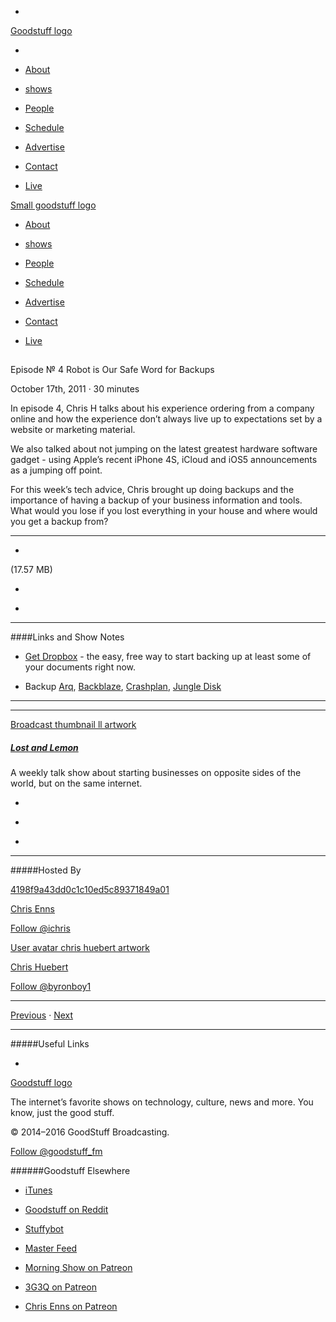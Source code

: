 

-
[Goodstuff logo](http://www.goodstuff.network/)[](/assets/goodstuff_logo-17c1fe6f378352de5d7345f76152130b.svg)

-


-  [About](/about)

-  [shows](/shows)

-  [People](/people)

-  [Schedule](/schedule)

-  [Advertise](/advertise)

-  [Contact](/contact)

-  [Live](/live)


[Small goodstuff logo](http://www.goodstuff.network/)[](/assets/small_goodstuff_logo-bf032e72b9ec41494f4d90905f1ad619.svg)


-  [About](/about)

-  [shows](/shows)

-  [People](/people)

-  [Schedule](/schedule)

-  [Advertise](/advertise)

-  [Contact](/contact)

-  [Live](/live)


##
Episode № 4
Robot is Our Safe Word for Backups


October 17th, 2011
&middot;
30
minutes


In episode 4, Chris H talks about his experience ordering from a company online and how the experience don&rsquo;t always live up to expectations set by a website or marketing material.


We also talked about not jumping on the latest greatest hardware software gadget - using Apple&rsquo;s recent iPhone 4S, iCloud and iOS5 announcements as a jumping off point.


For this week&rsquo;s tech advice, Chris brought up doing backups and the importance of having a backup of your business information and tools. What would you lose if you lost everything in your house and where would you get a backup from?


------------------------------


-
[](https://podcasts-1.feedpress.co/10591/ll-4.mp3)(17.57 MB)

-
[](http://twitter.com/intent/tweet?text=Lost%20and%20Lemon%20%E2%84%96%204%20on%20@goodstuff_fm%20-%20http://goodstuff.network/ll/4)

-
[](http://www.facebook.com/sharer/sharer.php?u=http://goodstuff.network/ll/4)


------------------------------


####Links and Show Notes

-  [Get Dropbox](http://db.tt/czHe7sK) - the easy, free way to start backing up at least some of your documents right now.

- Backup  [Arq](http://www.haystacksoftware.com/arq/),  [Backblaze](http://www.backblaze.com/partner/af2307),  [Crashplan](http://www.crashplan.com/),  [Jungle Disk](https://www.jungledisk.com/)


------------------------------


------------------------------


[Broadcast thumbnail ll artwork](/ll)[](https://goodstuffs3.s3.amazonaws.com/uploads/broadcast/image/26/broadcast_thumbnail_ll_artwork.png)

##### [Lost and Lemon](/ll)


A weekly talk show about starting businesses on opposite sides of the world, but on the same internet.

-
[](https://itunes.apple.com/ca/podcast/lost-lemon-brothers-in-business/id467564174?mt=2)

-
[](http://feeds.goodstuff.network/ll)

-
[](mailto:chris@goodstuff.network?cc=sponsorship%40goodstuff.network&subject=%5BGoodStuff%20FM%5D%20Sponsorship%20Inquiry%20for%20Lost%20and%20Lemon)


------------------------------


#####Hosted By


[4198f9a43dd0c1c10ed5c89371849a01](/people/chris-enns)[](http://gravatar.com/avatar/4198f9a43dd0c1c10ed5c89371849a01.png?s=300&r=pg)

[Chris Enns](/people/chris-enns)


[Follow @ichris](https://twitter.com/ichris)


[User avatar chris huebert artwork](/people/chris-huebert)[](https://goodstuffs3.s3.amazonaws.com/uploads/user/avatar/41/user_avatar_chris-huebert_artwork.png)

[Chris Huebert](/people/chris-huebert)


[Follow @byronboy1](https://twitter.com/byronboy1)


------------------------------


[Previous](/ll/3)
&middot;
[Next](/ll/5)


------------------------------


#####Useful Links

-
[](mailto:chris@goodstuff.network?subject=%5BGoodstuff%20FM%5D%20Feedback%20for%20Lost%20and%20Lemon)


[Goodstuff logo](http://www.goodstuff.network/)[](/assets/goodstuff_logo-17c1fe6f378352de5d7345f76152130b.svg)


The internet’s favorite shows on technology, culture, news and more. You know, just the good stuff.


&copy; 2014&ndash;2016 GoodStuff Broadcasting.

[Follow @goodstuff_fm](https://twitter.com/goodstufffm)


######Goodstuff Elsewhere

-  [iTunes](https://itunes.apple.com/us/artist/goodstuff-fm/id843385597?mt=2)

-  [Goodstuff on Reddit](https://www.reddit.com/r/Goodstuff_fm/)

-  [Stuffybot](http://stuffybot.goodstuff.network)

-  [Master Feed](/master/feed)

-  [Morning Show on Patreon](https://www.patreon.com/morningshow)

-  [3G3Q on Patreon](https://www.patreon.com/3g3q)

-  [Chris Enns on Patreon](https://www.patreon.com/ichris)
